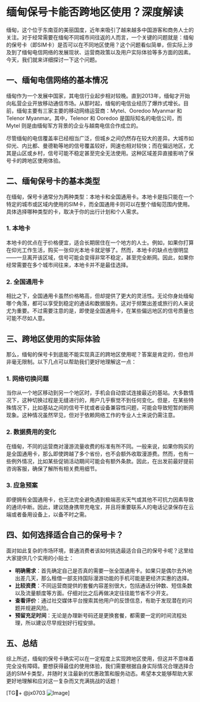 # 缅甸保号卡能否跨地区使用？深度解读

缅甸，这个位于东南亚的美丽国度，近年来吸引了越来越多中国游客和商务人士的关注。对于经常需要在缅甸不同城市间往返的人而言，一个关键的问题就是：缅甸的保号卡（即SIM卡）是否可以在不同地区使用？这个问题看似简单，但实际上涉及到了缅甸电信网络的发展现状、运营商政策以及用户实际体验等多方面的因素。今天，我们就来详细探讨一下这个问题。

## 一、缅甸电信网络的基本情况

缅甸作为一个发展中国家，其电信行业起步相对较晚。直到2013年，缅甸才开始向私营企业开放移动通信市场。从那时起，缅甸的电信业经历了爆炸式增长。目前，缅甸主要有三家主要的移动网络运营商：Mytel、Ooredoo Myanmar 和 Telenor Myanmar。其中，Telenor 和 Ooredoo 是国际知名的电信公司，而 Mytel 则是由缅甸军方背景的企业与越南电信合作成立的。

尽管缅甸的电信覆盖率已经相当广泛，但城乡之间仍然存在较大的差异。大城市如仰光、内比都、曼德勒等地的信号覆盖较好，网速也相对较快；而在偏远地区，尤其是山区或乡村，信号可能不稳定甚至完全无法使用。这种区域差异直接影响了保号卡的跨地区使用体验。

## 二、缅甸保号卡的基本类型

在缅甸，保号卡通常分为两种类型：本地卡和全国通用卡。本地卡是指只能在一个特定的城市或区域内使用的SIM卡，而全国通用卡则可以在整个缅甸范围内使用。具体选择哪种类型的卡，取决于你的出行计划和个人需求。

### 1. 本地卡
本地卡的优点在于价格便宜，适合长期居住在一个地方的人士。例如，如果你打算在仰光工作生活，购买一张仰光本地卡就足够了。然而，本地卡的缺点也很明显——一旦离开该区域，信号可能会变得非常不稳定，甚至完全断网。因此，如果你经常需要在多个城市间往来，本地卡并不是最佳选择。

### 2. 全国通用卡
相比之下，全国通用卡虽然价格略高，但却提供了更大的灵活性。无论你身处缅甸哪个角落，都可以享受到稳定的通话和数据服务。这对于频繁出差或旅行的人来说尤为重要。不过需要注意的是，即使是全国通用卡，在某些偏远地区的信号质量也可能不尽如人意。

## 三、跨地区使用的实际体验

那么，缅甸的保号卡到底能不能实现真正的跨地区使用呢？答案是肯定的，但也并非毫无限制。以下几点可以帮助我们更好地理解这一点：

### 1. 网络切换问题
当你从一个地区移动到另一个地区时，手机会自动尝试连接最近的基站。大多数情况下，这种切换过程是无缝进行的，用户几乎察觉不到任何变化。但是，在某些特殊情况下，比如基站之间的信号干扰或者设备兼容性问题，可能会导致短暂的断网现象。这种情况虽然罕见，但对于依赖网络工作的专业人士来说仍需注意。

### 2. 数据费用的变化
在缅甸，不同的运营商对漫游流量收费的标准有所不同。一般来说，如果你购买的是全国通用卡，那么即使跨越了多个省份，也不会额外收取漫游费。然而，也有一些例外情况，比如某些促销活动期间可能会有额外条款。因此，在出发前最好提前咨询客服，确保了解所有相关费用细节。

### 3. 应急预案
即便拥有全国通用卡，也无法完全避免遇到极端恶劣天气或其他不可抗力因素导致的通讯中断。因此，建议随身携带充电宝，并且将重要联系人的电话记录保存在云端或者备用设备上，以备不时之需。

## 四、如何选择适合自己的保号卡？

面对如此复杂的市场环境，普通消费者该如何挑选最适合自己的保号卡呢？这里给大家提供几个实用的小贴士：

- **明确需求**：首先确定自己是否真的需要一张全国通用卡。如果只是偶尔去外地出差几天，那么租借一部支持国际漫游功能的手机可能是更经济实惠的选择。
- **比较资费**：不同运营商提供的套餐内容差别很大，包括通话分钟数、短信条数以及流量额度等方面。仔细对比之后再做决定往往能节省不少开支。
- **查看评价**：通过社交媒体平台搜索其他用户的反馈信息，有助于发现潜在的问题并规避风险。
- **预留充足时间**：无论是办理新号码还是更换套餐，都需要一定的时间流程处理，所以建议尽早规划好行程安排。

## 五、总结

综上所述，缅甸的保号卡确实可以在一定程度上实现跨地区使用，但这并不意味着完全没有障碍。要想获得最佳的使用体验，我们需要根据自身实际情况合理选择合适的SIM卡类型，并随时关注最新的优惠政策和服务动态。希望本文能够帮助大家更好地理解和应对这一复杂而又充满挑战的话题！

[TG💪+ @jx0703 ![Image](https://github.com/user-attachments/assets/dbca1d08-cadb-493c-b0ec-ad6f7a83f270)]